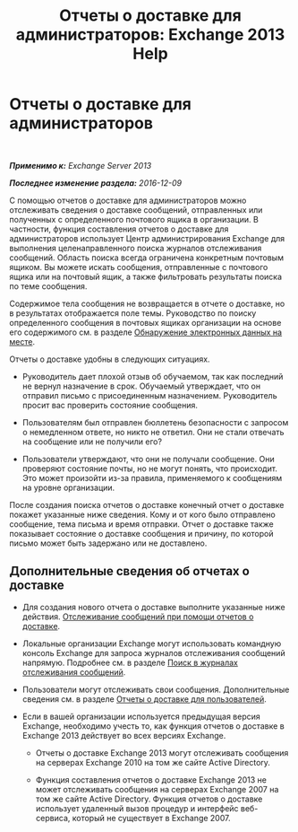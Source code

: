 ﻿---
title: 'Отчеты о доставке для администраторов: Exchange 2013 Help'
TOCTitle: Отчеты о доставке для администраторов
ms:assetid: d98623d3-e0b7-4cb9-93fb-6351b4a06137
ms:mtpsurl: https://technet.microsoft.com/ru-ru/library/JJ919241(v=EXCHG.150)
ms:contentKeyID: 51408096
ms.date: 04/30/2018
mtps_version: v=EXCHG.150
ms.translationtype: HT
---

# Отчеты о доставке для администраторов

 

_**Применимо к:** Exchange Server 2013_

_**Последнее изменение раздела:** 2016-12-09_

С помощью отчетов о доставке для администраторов можно отслеживать сведения о доставке сообщений, отправленных или полученных с определенного почтового ящика в организации. В частности, функция составления отчетов о доставке для администраторов использует Центр администрирования Exchange для выполнения целенаправленного поиска журналов отслеживания сообщений. Область поиска всегда ограничена конкретным почтовым ящиком. Вы можете искать сообщения, отправленные с почтового ящика или на почтовый ящик, а также фильтровать результаты поиска по теме сообщения.

Содержимое тела сообщения не возвращается в отчете о доставке, но в результатах отображается поле темы. Руководство по поиску определенного сообщения в почтовых ящиках организации на основе его содержимого см. в разделе [Обнаружение электронных данных на месте](in-place-ediscovery-exchange-2013-help.md).

Отчеты о доставке удобны в следующих ситуациях.

  - Руководитель дает плохой отзыв об обучаемом, так как последний не вернул назначение в срок. Обучаемый утверждает, что он отправил письмо с присоединенным назначением. Руководитель просит вас проверить состояние сообщения.

  - Пользователям был отправлен бюллетень безопасности с запросом о немедленном ответе, но никто не ответил. Они не стали отвечать на сообщение или не получили его?

  - Пользователи утверждают, что они не получали сообщение. Они проверяют состояние почты, но не могут понять, что происходит. Это может произойти из-за правила, применяемого к сообщениям на уровне организации.

После создания поиска отчетов о доставке конечный отчет о доставке покажет указанные ниже сведения. Кому и от кого было отправлено сообщение, тема письма и время отправки. Отчет о доставке также показывает состояние о доставке сообщения и причину, по которой письмо может быть задержано или не доставлено.

## Дополнительные сведения об отчетах о доставке

  - Для создания нового отчета о доставке выполните указанные ниже действия. [Отслеживание сообщений при помощи отчетов о доставке](track-messages-with-delivery-reports-exchange-2013-help.md).

  - Локальные организации Exchange могут использовать командную консоль Exchange для запроса журналов отслеживания сообщений напрямую. Подробнее см. в разделе [Поиск в журналах отслеживания сообщений](search-message-tracking-logs-exchange-2013-help.md).

  - Пользователи могут отслеживать свои сообщения. Дополнительные сведения см. в разделе [Отчеты о доставке для пользователей](https://go.microsoft.com/fwlink/?linkid=279920).

  - Если в вашей организации используется предыдущая версия Exchange, необходимо учесть то, как функция отчетов о доставке в Exchange 2013 действует во всех версиях Exchange.
    
      - Отчеты о доставке Exchange 2013 могут отслеживать сообщения на серверах Exchange 2010 на том же сайте Active Directory.
    
      - Функция составления отчетов о доставке Exchange 2013 не может отслеживать сообщения на серверах Exchange 2007 на том же сайте Active Directory. Функция отчетов о доставке использует удаленный вызов процедур и интерфейс веб-сервиса, который не существует в Exchange 2007.

